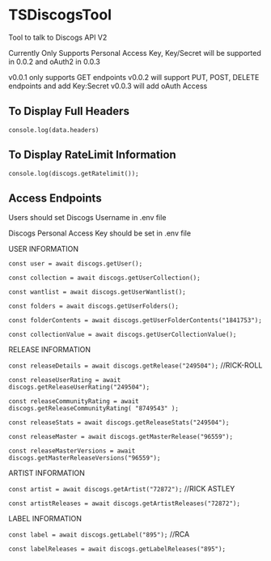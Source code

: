 # TSDiscogsTool

Tool to talk to Discogs API V2

Currently Only Supports Personal Access Key, Key/Secret will be supported in 0.0.2 and oAuth2 in 0.0.3

v0.0.1 only supports GET endpoints
v0.0.2 will support PUT, POST, DELETE endpoints and add Key:Secret
v0.0.3 will add oAuth Access

## To Display Full Headers

`console.log(data.headers)`

## To Display RateLimit Information

`console.log(discogs.getRatelimit());`

## Access Endpoints

Users should set Discogs Username in .env file

Discogs Personal Access Key should be set in .env file

USER INFORMATION

`const user = await discogs.getUser();`

`const collection = await discogs.getUserCollection();`

`const wantlist = await discogs.getUserWantlist();`

`const folders = await discogs.getUserFolders();`

`const folderContents = await discogs.getUserFolderContents("1841753");`

`const collectionValue = await discogs.getUserCollectionValue();`

RELEASE INFORMATION

`const releaseDetails = await discogs.getRelease("249504");` //RICK-ROLL

`const releaseUserRating = await discogs.getReleaseUserRating("249504");`

`const releaseCommunityRating = await discogs.getReleaseCommunityRating( "8749543" );`

`const releaseStats = await discogs.getReleaseStats("249504");`

`const releaseMaster = await discogs.getMasterRelease("96559");`

`const releaseMasterVersions = await discogs.getMasterReleaseVersions("96559");`

ARTIST INFORMATION

`const artist = await discogs.getArtist("72872");` //RICK ASTLEY

`const artistReleases = await discogs.getArtistReleases("72872");`

LABEL INFORMATION

`const label = await discogs.getLabel("895");` //RCA

`const labelReleases = await discogs.getLabelReleases("895");`
